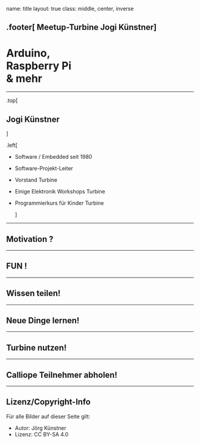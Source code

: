 name: title
layout: true
class: middle, center,  inverse

.footer[ Meetup-Turbine Jogi Künstner]
---



Arduino, <br>Raspberry Pi<br>& mehr 
===

---

.top[

##  Jogi Künstner

]

.left[

* Software / Embedded seit 1980

* Software-Projekt-Leiter

* Vorstand Turbine

* Einige Elektronik Workshops Turbine

* Programmierkurs für Kinder Turbine

  ]

---

## Motivation ?

---

## FUN !

---

## Wissen teilen!

---

## Neue Dinge lernen!

---

## Turbine nutzen!

---

## Calliope Teilnehmer abholen!

---

## Lizenz/Copyright-Info
Für alle Bilder auf dieser Seite gilt:

*  Autor: Jörg Künstner
* Lizenz: CC BY-SA 4.0
